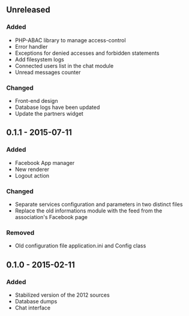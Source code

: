 ## Unreleased
### Added
- PHP-ABAC library to manage access-control
- Error handler
- Exceptions for denied accesses and forbidden statements
- Add filesystem logs
- Connected users list in the chat module
- Unread messages counter

### Changed
- Front-end design
- Database logs have been updated
- Update the partners widget

## 0.1.1 - 2015-07-11
### Added
- Facebook App manager
- New renderer
- Logout action

### Changed
- Separate services configuration and parameters in two distinct files
- Replace the old informations module with the feed from the association's Facebook page

### Removed
- Old configuration file application.ini and Config class

## 0.1.0 - 2015-02-11
### Added
- Stabilized version of the 2012 sources
- Database dumps
- Chat interface